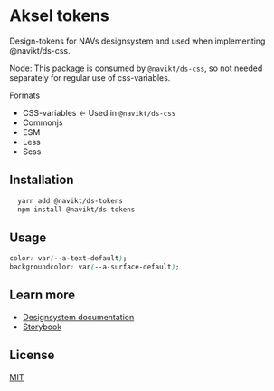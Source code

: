 # Aksel tokens

Design-tokens for NAVs designsystem and used when implementing @navikt/ds-css.

Node: This package is consumed by `@navikt/ds-css`, so not needed separately for regular use of css-variables.

Formats

- CSS-variables <- Used in `@navikt/ds-css`
- Commonjs
- ESM
- Less
- Scss

## Installation

```bash
  yarn add @navikt/ds-tokens
  npm install @navikt/ds-tokens
```

## Usage

```css
color: var(--a-text-default);
backgroundcolor: var(--a-surface-default);
```

## Learn more

- [Designsystem documentation](https://aksel.nav.no/designsystem)
- [Storybook](https://main--5f801fb2aea7820022de2936.chromatic.com/)

## License

[MIT](https://github.com/navikt/aksel/blob/main/LICENCE)
